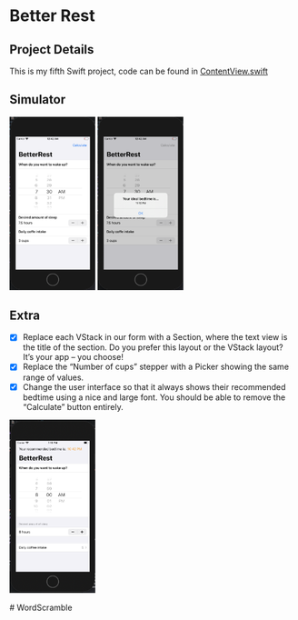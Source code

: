 # Better Rest

## Project Details
This is my fifth Swift project, code can be found in [ContentView.swift](https://github.com/KristinnGodfrey/BetterRest/blob/master/BetterRest/ContentView.swift)

## Simulator
<p align="left">
  <img src="/p1.png" width="30%" /> 
    <img src="/p2.png" width="30%" /> 
</p>

## Extra
- [x] Replace each VStack in our form with a Section, where the text view is the title of the section. Do you prefer this layout or the VStack layout? It’s your app – you choose!
- [x] Replace the “Number of cups” stepper with a Picker showing the same range of values.
- [x] Change the user interface so that it always shows their recommended bedtime using a nice and large font. You should be able to remove the “Calculate” button entirely.

<p align="left">
  <img src="/p3.png" width="30%" /> 
</p>
# WordScramble
